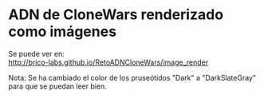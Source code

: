 
ADN de CloneWars renderizado como imágenes
==

Se puede ver en:  
<http://brico-labs.github.io/RetoADNCloneWars/image_render>  

Nota: Se ha cambiado el color de los pruseótidos "Dark" a "DarkSlateGray" para que se puedan leer bien.  

